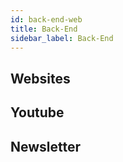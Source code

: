 ```yaml
---
id: back-end-web
title: Back-End
sidebar_label: Back-End
---
```


## Websites

## Youtube

## Newsletter
